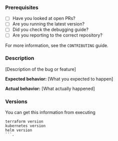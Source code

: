 ### Prerequisites

* [ ] Have you looked at open PRs?
* [ ] Are you running the latest version?
* [ ] Did you check the debugging guide?
* [ ] Are you reporting to the correct repository?

For more information, see the `CONTRIBUTING` guide.

### Description

[Description of the bug or feature]

**Expected behavior:** [What you expected to happen]

**Actual behavior:** [What actually happened]

### Versions

You can get this information from executing 
```
terraform version
kubernetes version
helm version
```.